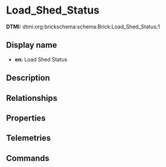 # Load_Shed_Status
**DTMI:** dtmi:org:brickschema:schema:Brick:Load_Shed_Status;1
## Display name
- **en:** Load Shed Status
## Description
## Relationships
## Properties
## Telemetries
## Commands
